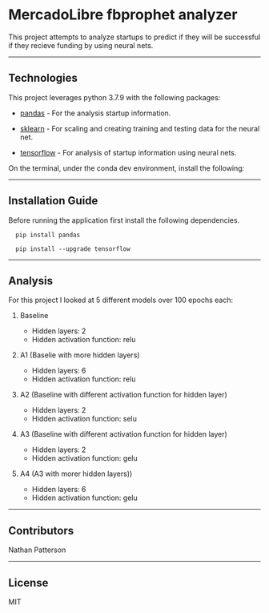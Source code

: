 # MercadoLibre fbprophet analyzer

This project attempts to analyze startups to predict if they will be successful if they recieve funding by using neural nets.

---

## Technologies

This project leverages python 3.7.9 with the following packages:

* [pandas](https://pandas.pydata.org/docs/) - For the analysis startup information.

* [sklearn](https://scikit-learn.org/stable/) - For scaling and creating training and testing data for the neural net.

* [tensorflow](https://www.tensorflow.org/) - For analysis of startup information using neural nets.


On the terminal, under the conda dev environment, install the following:

---

## Installation Guide

Before running the application first install the following dependencies.

```
  pip install pandas

  pip install --upgrade tensorflow

```

---

## Analysis

For this project I looked at 5 different models over 100 epochs each:

1. Baseline
    - Hidden layers: 2
    - Hidden activation function: relu

2. A1 (Baselie with more hidden layers)
    - Hidden layers: 6
    - Hidden activation function: relu

3. A2 (Baseline with different activation function for hidden layer)
    - Hidden layers: 2
    - Hidden activation function: selu

4. A3 (Baseline with different activation function for hidden layer)
    - Hidden layers: 2
    - Hidden activation function: gelu

5. A4 (A3 with morer hidden layers))
    - Hidden layers: 6
    - Hidden activation function: gelu

---

## Contributors 

Nathan Patterson

---

## License

MIT
